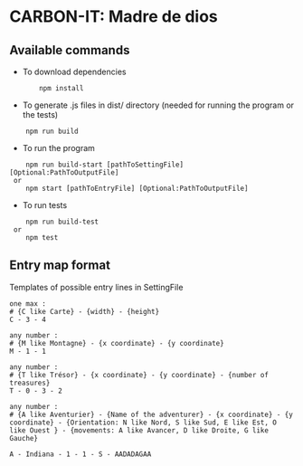 # CARBON-IT: Madre de dios

## Available commands

- To download dependencies

  ```
      npm install
  ```

- To generate .js files in dist/ directory (needed for running the program or the tests)

```
    npm run build
```

- To run the program

```
    npm run build-start [pathToSettingFile] [Optional:PathToOutputFile]
 or
    npm start [pathToEntryFile] [Optional:PathToOutputFile]
```

- To run tests

```
    npm run build-test
 or
    npm test
```

## Entry map format

Templates of possible entry lines in SettingFile

```
one max :
# {C like Carte} - {width} - {height}
C - 3 - 4

any number :
# {M like Montagne} - {x coordinate} - {y coordinate}
M - 1 - 1

any number :
# {T like Trésor} - {x coordinate} - {y coordinate} - {number of treasures}
T - 0 - 3 - 2

any number :
# {A like Aventurier} - {Name of the adventurer} - {x coordinate} - {y coordinate} - {Orientation: N like Nord, S like Sud, E like Est, O like Ouest } - {movements: A like Avancer, D like Droite, G like Gauche}

A - Indiana - 1 - 1 - S - AADADAGAA
```

